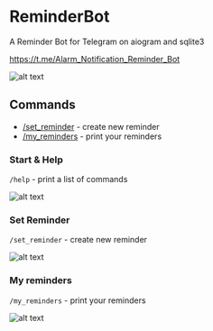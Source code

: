 # ReminderBot
A Reminder Bot for Telegram on aiogram and sqlite3

https://t.me/Alarm_Notification_Reminder_Bot

 ![alt text](https://i.imgur.com/JtcHwix.png)

## Commands
- [/set_reminder](https://github.com/coder8jedi/ReminderBot#set-reminder) - create new reminder
- [/my_reminders](https://github.com/coder8jedi/ReminderBot#my-reminder) - print your reminders

### Start & Help
```/help``` - print a list of commands

![alt text](https://i.imgur.com/Ywc05uW.gif)

### Set Reminder
```/set_reminder``` - create new reminder

![alt text](https://i.imgur.com/aEQz8Bo.gif)

### My reminders
```/my_reminders``` - print your reminders

![alt text](https://i.imgur.com/cfiUfYH.gif)
